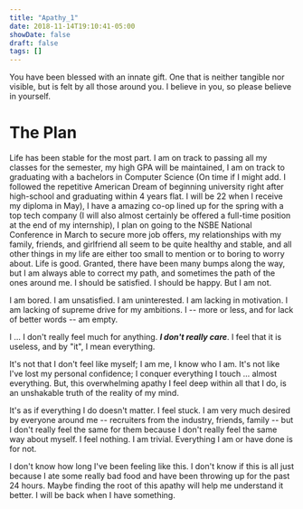```yaml
---
title: "Apathy_1"
date: 2018-11-14T19:10:41-05:00
showDate: false
draft: false
tags: []
---
```


You have been blessed with an innate gift. One that is neither tangible nor visible, but is felt by all those around you. I believe in you, so please believe in yourself.

# The Plan

Life has been stable for the most part. I am on track to passing all my classes for the semester, my high GPA will be maintained, I am on track to graduating with a bachelors in Computer Science (On time if I might add. I followed the repetitive American Dream of beginning university right after high-school and graduating within 4 years flat. I will be 22 when I receive my diploma in May), I have a amazing co-op lined up for the spring with a top tech company (I will also almost certainly be offered a full-time position at the end of my internship), I plan on going to the NSBE National Conference in March to secure more job offers, my relationships with my family, friends, and girlfriend all seem to be quite healthy and stable, and all other things in my life are either too small to mention or to boring to worry about. Life is good. Granted, there have been many bumps along the way, but I am always able to correct my path, and sometimes the path of the ones around me. I should be satisfied. I should be happy. But I am not.

I am bored. I am unsatisfied. I am uninterested. I am lacking in motivation. I am lacking of supreme drive for my ambitions. I -- more or less, and for lack of better words -- am empty.

I ... I don't really feel much for anything. ***I don't really care***. I feel that it is useless, and by "it", I mean everything.

It's not that I don't feel like myself; I am me, I know who I am. It's not like I've lost my personal confidence; I conquer everything I touch ... almost everything. But, this overwhelming apathy I feel deep within all that I do, is an unshakable truth of the reality of my mind.

It's as if everything I do doesn't matter. I feel stuck. I am very much desired by everyone around me -- recruiters from the industry, friends, family -- but I don't really feel the same for them because I don't really feel the same way about myself. I feel nothing. I am trivial. Everything I am or have done is for not.

I don't know how long I've been feeling like this. I don't know if this is all just because I ate some really bad food and have been throwing up for the past 24 hours. Maybe finding the root of this apathy will help me understand it better. I will be back when I have something.